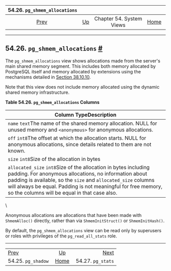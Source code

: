 

|          54.26. `pg_shmem_allocations`          |                                             |                          |                                                       |                                               |
| :---------------------------------------------: | :------------------------------------------ | :----------------------: | ----------------------------------------------------: | --------------------------------------------: |
| [Prev](view-pg-shadow.html "54.25. pg_shadow")  | [Up](views.html "Chapter 54. System Views") | Chapter 54. System Views | [Home](index.html "PostgreSQL 17devel Documentation") |  [Next](view-pg-stats.html "54.27. pg_stats") |

***

## 54.26. `pg_shmem_allocations` [#](#VIEW-PG-SHMEM-ALLOCATIONS)

The `pg_shmem_allocations` view shows allocations made from the server's main shared memory segment. This includes both memory allocated by PostgreSQL itself and memory allocated by extensions using the mechanisms detailed in [Section 38.10.10](xfunc-c.html#XFUNC-SHARED-ADDIN "38.10.10. Shared Memory and LWLocks").

Note that this view does not include memory allocated using the dynamic shared memory infrastructure.

**Table 54.26. `pg_shmem_allocations` Columns**

| Column TypeDescription                                                                                                                                                                                                                                                                                      |
| ----------------------------------------------------------------------------------------------------------------------------------------------------------------------------------------------------------------------------------------------------------------------------------------------------------- |
| `name` `text`The name of the shared memory allocation. NULL for unused memory and `<anonymous>` for anonymous allocations.                                                                                                                                                                                  |
| `off` `int8`The offset at which the allocation starts. NULL for anonymous allocations, since details related to them are not known.                                                                                                                                                                         |
| `size` `int8`Size of the allocation in bytes                                                                                                                                                                                                                                                                |
| `allocated_size` `int8`Size of the allocation in bytes including padding. For anonymous allocations, no information about padding is available, so the `size` and `allocated_size` columns will always be equal. Padding is not meaningful for free memory, so the columns will be equal in that case also. |

\

Anonymous allocations are allocations that have been made with `ShmemAlloc()` directly, rather than via `ShmemInitStruct()` or `ShmemInitHash()`.

By default, the `pg_shmem_allocations` view can be read only by superusers or roles with privileges of the `pg_read_all_stats` role.

***

|                                                 |                                                       |                                               |
| :---------------------------------------------- | :---------------------------------------------------: | --------------------------------------------: |
| [Prev](view-pg-shadow.html "54.25. pg_shadow")  |      [Up](views.html "Chapter 54. System Views")      |  [Next](view-pg-stats.html "54.27. pg_stats") |
| 54.25. `pg_shadow`                              | [Home](index.html "PostgreSQL 17devel Documentation") |                             54.27. `pg_stats` |
